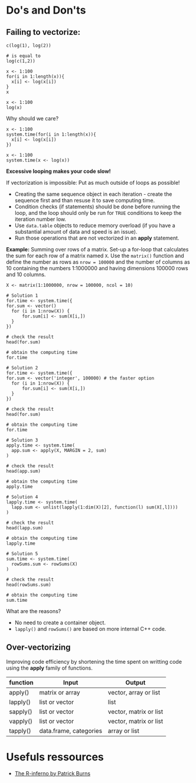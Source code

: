 # Do's and Don'ts

## Failing to vectorize:

```{r}
c(log(1), log(2))

# is equal to
log(c(1,2))
```

```{r}
x <- 1:100
for(i in 1:length(x)){
  x[i] <- log(x[i])
}
x
```

```{r}
x <- 1:100
log(x)
```

Why should we care?
```{r}
x <- 1:100
system.time(for(i in 1:length(x)){
  x[i] <- log(x[i])
})
```

```{r}
x <- 1:100
system.time(x <- log(x))
```

**Excessive looping makes your code slow!**

If vectorization is impossible: Put as much outside of loops as possible!
* Creating the same sequence object in each iteration - create the sequence first and than resuse it to save computing time.
* Condition checks (if statements) should be done before running the loop, and the loop should only be run for `TRUE` conditions to keep the iteration number low.
* Use `data.table` objects to reduce memory overload (if you have a substantial amount of data and speed is an issue). 
* Run those operations that are not vectorized in an **apply** statement. 

**Example:** Summing over rows of a matrix.
Set-up a for-loop that calculates the sum for each row of a matrix named `X`. Use the `matrix()` function and define the number as rows as `nrow = 100000` and the number of columns as 10  containing the numbers 1:1000000 and having dimensions 100000 rows and 10 columns. 

```{r}
X <- matrix(1:1000000, nrow = 100000, ncol = 10)
```

```{r}
# Solution 1
for.time <- system.time({
for.sum <- vector()
  for (i in 1:nrow(X)) {
      for.sum[i] <- sum(X[i,])
  }
})

# check the result
head(for.sum)

# obtain the computing time
for.time
```

```{r}
# Solution 2
for.time <- system.time({
for.sum <- vector('integer', 100000) # the faster option
  for (i in 1:nrow(X)) {
      for.sum[i] <- sum(X[i,])
  }
})

# check the result
head(for.sum)

# obtain the computing time
for.time
```

```{r}
# Solution 3
apply.time <- system.time(
  app.sum <- apply(X, MARGIN = 2, sum)
)

# check the result
head(app.sum)

# obtain the computing time
apply.time
```

```{r}
# Solution 4
lapply.time <- system.time(
  lapp.sum <- unlist(lapply(1:dim(X)[2], function(l) sum(X[,l])))
)

# check the result
head(lapp.sum)

# obtain the computing time
lapply.time
```

```{r}
# Solution 5
sum.time <- system.time(
  rowSums.sum <- rowSums(X)
)

# check the result
head(rowSums.sum)

# obtain the computing time
sum.time
```

What are the reasons?
* No need to create a container object.
* `lapply()` and `rowSums()` are based on more internal C++ code.


## Over-vectorizing

Improving code efficiency by shortening the time spent on writting code using the **apply** family of functions.

| function | Input | Output |
|----------|------------------------|------------------------|
| apply() | matrix or array | vector, array or list |
| lapply() | list or vector | list |
| sapply() | list or vector | vector, matrix or list |
| vapply() | list or vector | vector, matrix or list |
| tapply() | data.frame, categories | array or list |


# Usefuls ressources

* [The R-inferno by Patrick Burns](https://www.burns-stat.com/documents/books/the-r-inferno/)
